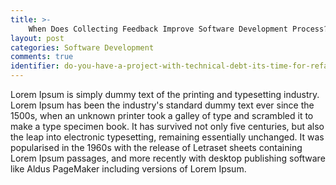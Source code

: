 ```yaml
---
title: >-
    When Does Collecting Feedback Improve Software Development Process?
layout: post
categories: Software Development
comments: true
identifier: do-you-have-a-project-with-technical-debt-its-time-for-refactoring
---
```


Lorem Ipsum is simply dummy text of the printing and typesetting industry. Lorem Ipsum has been the industry's standard dummy text ever since the 1500s, when an unknown printer took a galley of type and scrambled it to make a type specimen book. It has survived not only five centuries, but also the leap into electronic typesetting, remaining essentially unchanged. It was popularised in the 1960s with the release of Letraset sheets containing Lorem Ipsum passages, and more recently with desktop publishing software like Aldus PageMaker including versions of Lorem Ipsum.

